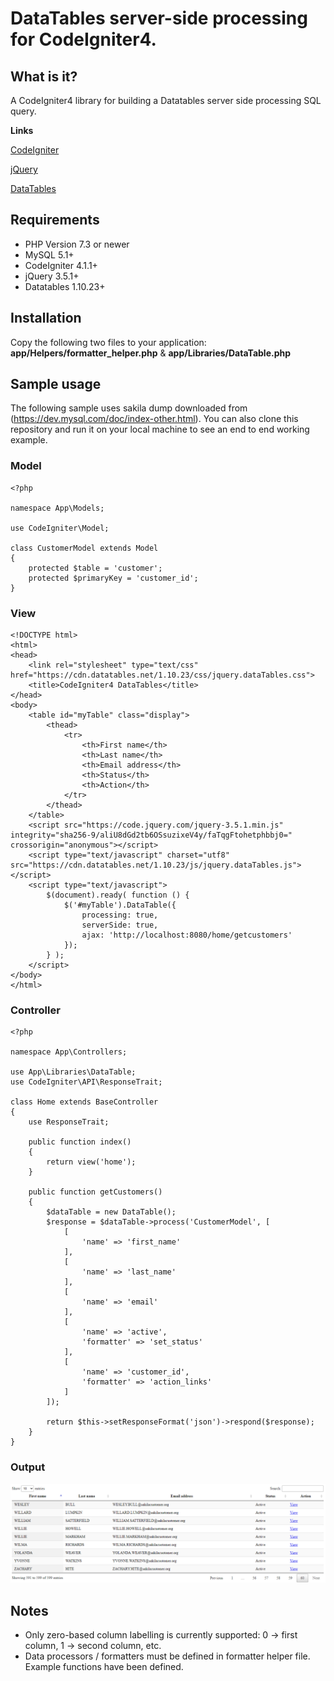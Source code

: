 # DataTables server-side processing for CodeIgniter4.
## What is it?
A CodeIgniter4 library for building a Datatables server side processing SQL query.

**Links**

[CodeIgniter](https://codeigniter.com/)

[jQuery](https://jquery.com/)

[DataTables](https://datatables.net/)
## Requirements
- PHP Version 7.3 or newer
- MySQL 5.1+
- CodeIgniter 4.1.1+
- jQuery 3.5.1+
- Datatables 1.10.23+
## Installation
Copy the following two files to your application: **app/Helpers/formatter_helper.php** & **app/Libraries/DataTable.php**
## Sample usage
The following sample uses sakila dump downloaded from (https://dev.mysql.com/doc/index-other.html). You can also clone this repository and run it on your local machine to see an end to end working example.
### Model
```
<?php

namespace App\Models;

use CodeIgniter\Model;

class CustomerModel extends Model
{
    protected $table = 'customer';
    protected $primaryKey = 'customer_id';
}
```
### View
```
<!DOCTYPE html>
<html>
<head>
	<link rel="stylesheet" type="text/css" href="https://cdn.datatables.net/1.10.23/css/jquery.dataTables.css">
	<title>CodeIgniter4 DataTables</title>
</head>
<body>
	<table id="myTable" class="display">
		<thead>
			<tr>
				<th>First name</th>
				<th>Last name</th>
				<th>Email address</th>
				<th>Status</th>
				<th>Action</th>
			</tr>
		</thead>
	</table>
	<script src="https://code.jquery.com/jquery-3.5.1.min.js" integrity="sha256-9/aliU8dGd2tb6OSsuzixeV4y/faTqgFtohetphbbj0=" crossorigin="anonymous"></script>
	<script type="text/javascript" charset="utf8" src="https://cdn.datatables.net/1.10.23/js/jquery.dataTables.js"></script>
	<script type="text/javascript">
		$(document).ready( function () {
			$('#myTable').DataTable({
	            processing: true,
	            serverSide: true,
	            ajax: 'http://localhost:8080/home/getcustomers'
			});
		} );
	</script>
</body>
</html>
```
### Controller
```
<?php

namespace App\Controllers;

use App\Libraries\DataTable;
use CodeIgniter\API\ResponseTrait;

class Home extends BaseController
{
	use ResponseTrait;

	public function index()
	{
		return view('home');
	}

	public function getCustomers()
	{
		$dataTable = new DataTable();
		$response = $dataTable->process('CustomerModel', [
			[
				'name' => 'first_name'
			],
			[
				'name' => 'last_name'
			],
			[
				'name' => 'email'
			],
			[
				'name' => 'active',
				'formatter' => 'set_status'
			],
			[
				'name' => 'customer_id',
				'formatter' => 'action_links'
			]
		]);
		
		return $this->setResponseFormat('json')->respond($response);
	}
}
```
### Output
![Sample](/public/assets/images/sample.png)
## Notes
* Only zero-based column labelling is currently supported: 0 -> first column, 1 -> second column, etc.
* Data processors / formatters must be defined in formatter helper file. Example functions have been defined.